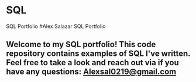 # SQL
SQL Portfolio
#Alex Salazar SQL Portfolio

## Welcome to my SQL portfolio! This code repository contains examples of SQL I've written. Feel free to take a look and reach out via if you have any questions: Alexsal0219@gmail.com
